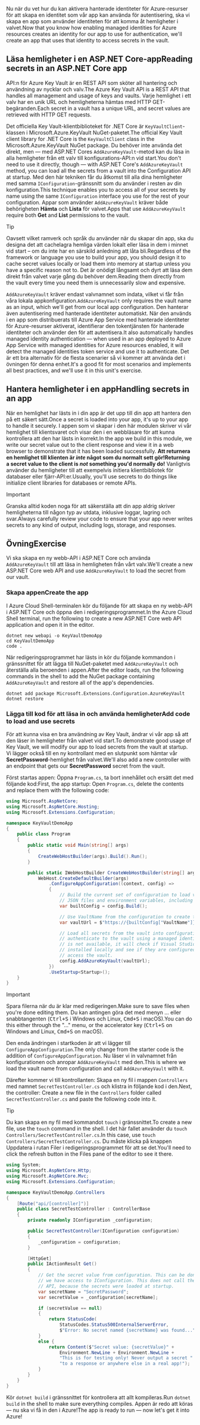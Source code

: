 <span data-ttu-id="c47d6-101">Nu när du vet hur du kan aktivera hanterade identiteter för Azure-resurser för att skapa en identitet som vår app kan använda för autentisering, ska vi skapa en app som använder identiteten för att komma åt hemligheter i valvet.</span><span class="sxs-lookup"><span data-stu-id="c47d6-101">Now that you know how enabling managed identities for Azure resources creates an identity for our app to use for authentication, we'll create an app that uses that identity to access secrets in the vault.</span></span>

## <a name="reading-secrets-in-an-aspnet-core-app"></a><span data-ttu-id="c47d6-102">Läsa hemligheter i en ASP.NET Core-app</span><span class="sxs-lookup"><span data-stu-id="c47d6-102">Reading secrets in an ASP.NET Core app</span></span>

<span data-ttu-id="c47d6-103">API:n för Azure Key Vault är en REST API som sköter all hantering och användning av nycklar och valv.</span><span class="sxs-lookup"><span data-stu-id="c47d6-103">The Azure Key Vault API is a REST API that handles all management and usage of keys and vaults.</span></span> <span data-ttu-id="c47d6-104">Varje hemlighet i ett valv har en unik URL och hemligheterna hämtas med HTTP GET-begäranden.</span><span class="sxs-lookup"><span data-stu-id="c47d6-104">Each secret in a vault has a unique URL, and secret values are retrieved with HTTP GET requests.</span></span>

<span data-ttu-id="c47d6-105">Det officiella Key Vault-klientbiblioteket för .NET Core är `KeyVaultClient`-klassen i Microsoft.Azure.KeyVault NuGet-paketet.</span><span class="sxs-lookup"><span data-stu-id="c47d6-105">The official Key Vault client library for .NET Core is the `KeyVaultClient` class in the Microsoft.Azure.KeyVault NuGet package.</span></span> <span data-ttu-id="c47d6-106">Du behöver inte använda det direkt, men &mdash; med ASP.NET Cores `AddAzureKeyVault`-metod kan du läsa in alla hemligheter från ett valv till konfigurations-API:n vid start.</span><span class="sxs-lookup"><span data-stu-id="c47d6-106">You don't need to use it directly, though &mdash; with ASP.NET Core's `AddAzureKeyVault` method, you can load all the secrets from a vault into the Configuration API at startup.</span></span> <span data-ttu-id="c47d6-107">Med den här tekniken får du åtkomst till alla dina hemligheter med samma `IConfiguration`-gränssnitt som du använder i resten av din konfiguration.</span><span class="sxs-lookup"><span data-stu-id="c47d6-107">This technique enables you to access all of your secrets by name using the same `IConfiguration` interface you use for the rest of your configuration.</span></span> <span data-ttu-id="c47d6-108">Appar som använder `AddAzureKeyVault` kräver både behörigheten **Hämta** och **Lista** för valvet.</span><span class="sxs-lookup"><span data-stu-id="c47d6-108">Apps that use `AddAzureKeyVault` require both **Get** and **List** permissions to the vault.</span></span>

> [!TIP]
> <span data-ttu-id="c47d6-109">Oavsett vilket ramverk och språk du använder när du skapar din app, ska du designa det att cachelagra hemliga värden lokalt eller läsa in dem i minnet vid start – om du inte har en särskild anledning att låta bli.</span><span class="sxs-lookup"><span data-stu-id="c47d6-109">Regardless of the framework or language you use to build your app, you should design it to cache secret values locally or load them into memory at startup unless you have a specific reason not to.</span></span> <span data-ttu-id="c47d6-110">Det är onödigt långsamt och dyrt att läsa dem direkt från valvet varje gång du behöver dem.</span><span class="sxs-lookup"><span data-stu-id="c47d6-110">Reading them directly from the vault every time you need them is unnecessarily slow and expensive.</span></span>

<span data-ttu-id="c47d6-111">`AddAzureKeyVault` kräver endast valvnamnet som indata, vilket vi får från våra lokala appkonfiguration.</span><span class="sxs-lookup"><span data-stu-id="c47d6-111">`AddAzureKeyVault` only requires the vault name as an input, which we'll get from our local app configuration.</span></span> <span data-ttu-id="c47d6-112">Den hanterar även autentisering med hanterade identiteter automatiskt. När den används i en app som distribuerats till Azure App Service med hanterade identiteter för Azure-resurser aktiverat, identifierar den tokentjänsten för hanterade identiteter och använder den för att autentisera.</span><span class="sxs-lookup"><span data-stu-id="c47d6-112">It also automatically handles managed identity authentication &mdash; when used in an app deployed to Azure App Service with managed identities for Azure resources enabled, it will detect the managed identities token service and use it to authenticate.</span></span> <span data-ttu-id="c47d6-113">Det är ett bra alternativ för de flesta scenarier så vi kommer att använda det i övningen för denna enhet.</span><span class="sxs-lookup"><span data-stu-id="c47d6-113">It's a good fit for most scenarios and implements all best practices, and we'll use it in this unit's exercise.</span></span>

## <a name="handling-secrets-in-an-app"></a><span data-ttu-id="c47d6-114">Hantera hemligheter i en app</span><span class="sxs-lookup"><span data-stu-id="c47d6-114">Handling secrets in an app</span></span>

<span data-ttu-id="c47d6-115">När en hemlighet har lästs in i din app är det upp till din app att hantera den på ett säkert sätt.</span><span class="sxs-lookup"><span data-stu-id="c47d6-115">Once a secret is loaded into your app, it's up to your app to handle it securely.</span></span> <span data-ttu-id="c47d6-116">I appen som vi skapar i den här modulen skriver vi vår hemlighet till klientsvaret och visar den i en webbläsare för att kunna kontrollera att den har lästs in korrekt.</span><span class="sxs-lookup"><span data-stu-id="c47d6-116">In the app we build in this module, we write our secret value out to the client response and view it in a web browser to demonstrate that it has been loaded successfully.</span></span> <span data-ttu-id="c47d6-117">**Att returnera en hemlighet till klienten är *inte* något som du normalt sett gör!**</span><span class="sxs-lookup"><span data-stu-id="c47d6-117">**Returning a secret value to the client is *not* something you'd normally do!**</span></span> <span data-ttu-id="c47d6-118">Vanligtvis använder du hemligheter till att exempelvis initiera klientbibliotek för databaser eller fjärr-API:er.</span><span class="sxs-lookup"><span data-stu-id="c47d6-118">Usually, you'll use secrets to do things like initialize client libraries for databases or remote APIs.</span></span>

> [!IMPORTANT]
> <span data-ttu-id="c47d6-119">Granska alltid koden noga för att säkerställa att din app aldrig skriver hemligheterna till någon typ av utdata, inklusive loggar, lagring och svar.</span><span class="sxs-lookup"><span data-stu-id="c47d6-119">Always carefully review your code to ensure that your app never writes secrets to any kind of output, including logs, storage, and responses.</span></span>

## <a name="exercise"></a><span data-ttu-id="c47d6-120">Övning</span><span class="sxs-lookup"><span data-stu-id="c47d6-120">Exercise</span></span>

<span data-ttu-id="c47d6-121">Vi ska skapa en ny webb-API i ASP.NET Core och använda `AddAzureKeyVault` till att läsa in hemligheten från vårt valv.</span><span class="sxs-lookup"><span data-stu-id="c47d6-121">We'll create a new ASP.NET Core web API and use `AddAzureKeyVault` to load the secret from our vault.</span></span>

### <a name="create-the-app"></a><span data-ttu-id="c47d6-122">Skapa appen</span><span class="sxs-lookup"><span data-stu-id="c47d6-122">Create the app</span></span>

<span data-ttu-id="c47d6-123">I Azure Cloud Shell-terminalen kör du följande för att skapa en ny webb-API i ASP.NET Core och öppna den i redigeringsprogrammet.</span><span class="sxs-lookup"><span data-stu-id="c47d6-123">In the Azure Cloud Shell terminal, run the following to create a new ASP.NET Core web API application and open it in the editor.</span></span>

```console
dotnet new webapi -o KeyVaultDemoApp
cd KeyVaultDemoApp
code .
```

<span data-ttu-id="c47d6-124">När redigeringsprogrammet har lästs in kör du följande kommandon i gränssnittet för att lägga till NuGet-paketet med `AddAzureKeyVault` och återställa alla beroenden i appen.</span><span class="sxs-lookup"><span data-stu-id="c47d6-124">After the editor loads, run the following commands in the shell to add the NuGet package containing `AddAzureKeyVault` and restore all of the app's dependencies.</span></span>

```console
dotnet add package Microsoft.Extensions.Configuration.AzureKeyVault
dotnet restore
```

### <a name="add-code-to-load-and-use-secrets"></a><span data-ttu-id="c47d6-125">Lägga till kod för att läsa in och använda hemligheter</span><span class="sxs-lookup"><span data-stu-id="c47d6-125">Add code to load and use secrets</span></span>

<span data-ttu-id="c47d6-126">För att kunna visa en bra användning av Key Vault, ändrar vi vår app så att den läser in hemligheter från valvet vid start.</span><span class="sxs-lookup"><span data-stu-id="c47d6-126">To demonstrate good usage of Key Vault, we will modify our app to load secrets from the vault at startup.</span></span> <span data-ttu-id="c47d6-127">Vi lägger också till en ny kontrollant med en slutpunkt som hämtar vår **SecretPassword**-hemlighet från valvet.</span><span class="sxs-lookup"><span data-stu-id="c47d6-127">We'll also add a new controller with an endpoint that gets our **SecretPassword** secret from the vault.</span></span>

<span data-ttu-id="c47d6-128">Först startas appen: Öppna `Program.cs`, ta bort innehållet och ersätt det med följande kod:</span><span class="sxs-lookup"><span data-stu-id="c47d6-128">First, the app startup: Open `Program.cs`, delete the contents and replace them with the following code:</span></span>

```csharp
using Microsoft.AspNetCore;
using Microsoft.AspNetCore.Hosting;
using Microsoft.Extensions.Configuration;

namespace KeyVaultDemoApp
{
    public class Program
    {
        public static void Main(string[] args)
        {
            CreateWebHostBuilder(args).Build().Run();
        }

        public static IWebHostBuilder CreateWebHostBuilder(string[] args) =>
            WebHost.CreateDefaultBuilder(args)
                .ConfigureAppConfiguration((context, config) =>
                {
                    // Build the current set of configuration to load values from
                    // JSON files and environment variables, including VaultName.
                    var builtConfig = config.Build();

                    // Use VaultName from the configuration to create the full vault URL.
                    var vaultUrl = $"https://{builtConfig["VaultName"]}.vault.azure.net/";

                    // Load all secrets from the vault into configuration. This will automatically
                    // authenticate to the vault using a managed identity. If a managed identity
                    // is not available, it will check if Visual Studio and/or the Azure CLI are
                    // installed locally and see if they are configured with credentials that can
                    // access the vault.
                    config.AddAzureKeyVault(vaultUrl);
                })
                .UseStartup<Startup>();
    }
}
```

> [!IMPORTANT]
> <span data-ttu-id="c47d6-129">Spara filerna när du är klar med redigeringen.</span><span class="sxs-lookup"><span data-stu-id="c47d6-129">Make sure to save files when you're done editing them.</span></span> <span data-ttu-id="c47d6-130">Du kan antingen göra det med menyn ... eller snabbtangenten (<kbd>Ctrl+S</kbd> i Windows och Linux, <kbd>Cmd+S</kbd> i macOS).</span><span class="sxs-lookup"><span data-stu-id="c47d6-130">You can do this either through the "..." menu, or the accelerator key (<kbd>Ctrl+S</kbd> on Windows and Linux, <kbd>Cmd+S</kbd> on macOS).</span></span>

<span data-ttu-id="c47d6-131">Den enda ändringen i startkoden är att vi lägger till `ConfigureAppConfiguration`.</span><span class="sxs-lookup"><span data-stu-id="c47d6-131">The only change from the starter code is the addition of `ConfigureAppConfiguration`.</span></span> <span data-ttu-id="c47d6-132">Nu läser vi in valvnamnet från konfigurationen och anropar `AddAzureKeyVault` med den.</span><span class="sxs-lookup"><span data-stu-id="c47d6-132">This is where we load the vault name from configuration and call `AddAzureKeyVault` with it.</span></span>

<span data-ttu-id="c47d6-133">Därefter kommer vi till kontrollanten: Skapa en ny fil i mappen `Controllers` med namnet `SecretTestController.cs` och klistra in följande kod i den.</span><span class="sxs-lookup"><span data-stu-id="c47d6-133">Next, the controller: Create a new file in the `Controllers` folder called `SecretTestController.cs` and paste the following code into it.</span></span>

> [!TIP]
> <span data-ttu-id="c47d6-134">Du kan skapa en ny fil med kommandot `touch` i gränssnittet.</span><span class="sxs-lookup"><span data-stu-id="c47d6-134">To create a new file, use the `touch` command in the shell.</span></span> <span data-ttu-id="c47d6-135">I det här fallet använder du `touch Controllers/SecretTestController.cs`.</span><span class="sxs-lookup"><span data-stu-id="c47d6-135">In this case, use `touch Controllers/SecretTestController.cs`.</span></span> <span data-ttu-id="c47d6-136">Du måste klicka på knappen Uppdatera i rutan Filer i redigeringsprogrammet för att se det.</span><span class="sxs-lookup"><span data-stu-id="c47d6-136">You'll need to click the refresh button in the Files pane of the editor to see it there.</span></span>

```csharp
using System;
using Microsoft.AspNetCore.Http;
using Microsoft.AspNetCore.Mvc;
using Microsoft.Extensions.Configuration;

namespace KeyVaultDemoApp.Controllers
{
    [Route("api/[controller]")]
    public class SecretTestController : ControllerBase
    {
        private readonly IConfiguration _configuration;

        public SecretTestController(IConfiguration configuration)
        {
            _configuration = configuration;
        }

        [HttpGet]
        public IActionResult Get()
        {
            // Get the secret value from configuration. This can be done anywhere
            // we have access to IConfiguration. This does not call the Key Vault
            // API, because the secrets were loaded at startup.
            var secretName = "SecretPassword";
            var secretValue = _configuration[secretName];

            if (secretValue == null)
            {
                return StatusCode(
                    StatusCodes.Status500InternalServerError,
                    $"Error: No secret named {secretName} was found...");
            }
            else {
                return Content($"Secret value: {secretValue}" +
                    Environment.NewLine + Environment.NewLine +
                    "This is for testing only! Never output a secret " +
                    "to a response or anywhere else in a real app!");
            }
        }
    }
}
```

<span data-ttu-id="c47d6-137">Kör `dotnet build` i gränssnittet för kontrollera att allt kompileras.</span><span class="sxs-lookup"><span data-stu-id="c47d6-137">Run `dotnet build` in the shell to make sure everything compiles.</span></span> <span data-ttu-id="c47d6-138">Appen är redo att köras &mdash; nu ska vi få in den i Azure!</span><span class="sxs-lookup"><span data-stu-id="c47d6-138">The app is ready to run &mdash; now let's get it into Azure!</span></span>
